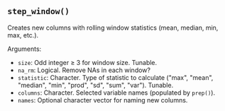 ## `step_window()`

Creates new columns with rolling window statistics (mean, median, min, max, etc.).

Arguments:
* `size`: Odd integer ≥ 3 for window size. Tunable.
* `na_rm`: Logical. Remove NAs in each window?
* `statistic`: Character. Type of statistic to calculate ("max", "mean", "median", "min", "prod", "sd", "sum", "var"). Tunable.
* `columns`: Character. Selected variable names (populated by `prep()`).
* `names`: Optional character vector for naming new columns.

